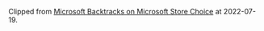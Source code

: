 > 

Clipped from [Microsoft Backtracks on Microsoft Store Choice](https://www.onmsft.com/news/microsoft-backtracks-on-decision-to-prohibit-sale-of-free-open-source-apps-in-microsoft-store) at 2022-07-19.
